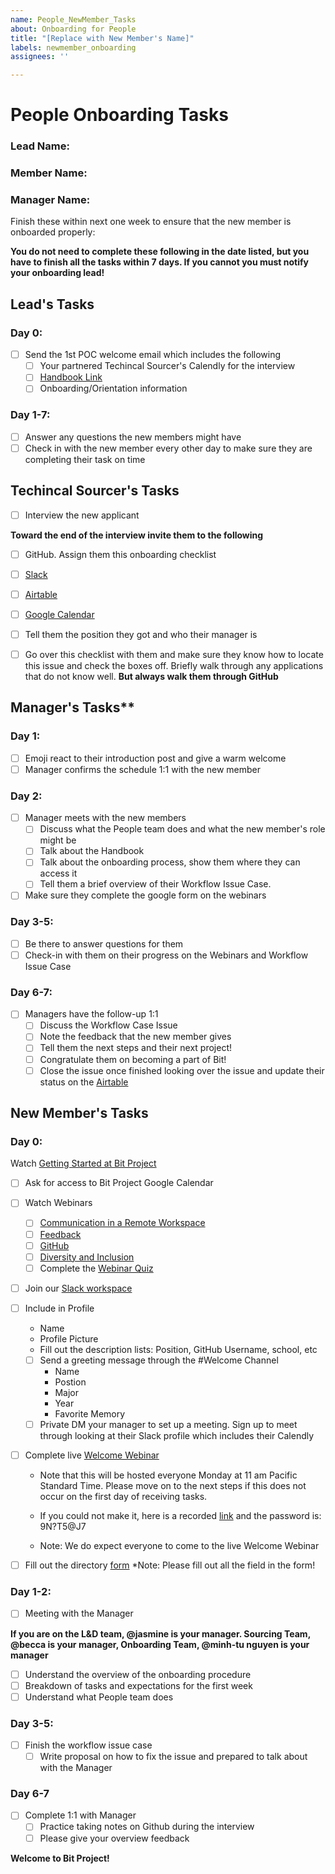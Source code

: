```yaml
---
name: People_NewMember_Tasks
about: Onboarding for People
title: "[Replace with New Member's Name]"
labels: newmember_onboarding
assignees: ''

---
```


# People Onboarding Tasks 

### Lead Name:
### Member Name:
### Manager Name:
Finish these within next one week to ensure that the new member is onboarded properly:

**You do not need to complete these following in the date listed, but you have to finish all the tasks within 7 days. If you cannot you must notify your onboarding lead!** 

## Lead's Tasks

### Day 0:

- [ ] Send the 1st POC welcome email which includes the following 
  - [ ] Your partnered Techincal Sourcer's Calendly for the interview
  - [ ] [Handbook Link](https://about.bitproject.org/) 
  - [ ] Onboarding/Orientation information 
### Day 1-7: 
- [ ] Answer any questions the new members might have
- [ ] Check in with the new member every other day to make sure they are completing their task on time 
 
 ## Techincal Sourcer's Tasks
- [ ] Interview the new applicant


**Toward the end of the interview invite them to the following**
- [ ] GitHub. Assign them this onboarding checklist
- [ ] [Slack](https://join.slack.com/t/bitdarlene/shared_invite/zt-9t88xlbb-DHBCQWOUZfu87P376dEEgQ) 
- [ ] [Airtable](https://airtable.com/invite/l?inviteId=invXpOyNXqokFT7Sq&inviteToken=ebee2d1d51eb059de30fc03f4f55abb50dd3d44f1fda27cac6206b020e4e5da1)
- [ ] [Google Calendar](https://calendar.google.com/calendar?cid=dWNkYXZpcy5lZHVfMGhpZzcwNmdlMWRuZmpsMWVyc3V1YmFyaHNAZ3JvdXAuY2FsZW5kYXIuZ29vZ2xlLmNvbQ)
- [ ] Tell them the position they got and who their manager is
- [ ] Go over this checklist with them and make sure they know how to locate this issue and check the boxes off. Briefly walk through any applications that do not know well. **But always walk them through GitHub**


 ## Manager's Tasks**  

### Day 1: 
- [ ] Emoji react to their introduction post and give a warm welcome
- [ ] Manager confirms the schedule 1:1 with the new member 

### Day 2:

- [ ] Manager meets with the new members 
  - [ ] Discuss what the People team does and what the new member's role might be
  - [ ] Talk about the Handbook 
  - [ ] Talk about the onboarding process, show them where they can access it 
  - [ ] Tell them a brief overview of their Workflow Issue Case.  
- [ ] Make sure they complete the google form on the webinars 

### Day 3-5: 

- [ ] Be there to answer questions for them
- [ ] Check-in with them on their progress on the Webinars and Workflow Issue Case 

### Day 6-7: 

- [ ] Managers have the follow-up 1:1 
  - [ ] Discuss the Workflow Case Issue 
  - [ ] Note the feedback that the new member gives 
  - [ ] Tell them the next steps and their next project!
  - [ ] Congratulate them on becoming a part of Bit!
  - [ ] Close the issue once finished looking over the issue and update their status on the [Airtable](https://airtable.com/tbl3kCGuIhI2J750b/viwpLQBh2oe3nJ7Fb?blocks=hide)

## New Member's Tasks

### Day 0:
Watch [Getting Started at Bit Project](https://youtu.be/-jj090TR3po)
- [ ] Ask for access to Bit Project Google Calendar 
- [ ] Watch Webinars 
  - [ ] [Communication in a Remote Workspace](https://www.youtube.com/watch?v=2f9TkttynIk)
  - [ ] [Feedback](https://youtu.be/UlvYinqLsdo)
  - [ ] [GitHub](https://youtu.be/NNrP1QCF1JE)
  - [ ] [Diversity and Inclusion](https://youtu.be/dIvSjM-1Phw)
  - [ ] Complete the [Webinar Quiz](https://airtable.com/shr31V9xdVRxOffMA)
- [ ] Join our [Slack workspace](https://join.slack.com/t/bitdarlene/shared_invite/zt-9t88xlbb-DHBCQWOUZfu87P376dEEgQ)
- [ ] Include in Profile
    - Name
    - Profile Picture 
    - Fill out the description lists: Position, GitHub Username, school, etc
  - [ ] Send a greeting message through the #Welcome Channel 
    - Name 
    - Postion
    - Major 
    - Year
    - Favorite Memory 
  - [ ] Private DM your manager to set up a meeting. Sign up to meet through looking at their Slack profile which includes their Calendly  
- [ ] Complete live [Welcome Webinar](https://zoom.us/j/4639175564)


  - Note that this will be hosted everyone Monday at 11 am Pacific Standard Time. Please move on to the next steps if this does not occur on the first day of receiving tasks.
  - If you could not make it, here is a recorded [link](https://us02web.zoom.us/rec/share/3JMvcIj952BJboXuzB3OBLAmGK_daaa80CVP_fJcxUxsgT_ZLWk5A3LSnh9LzSSy) and the password is: 9N?T5@J7


  - Note: We do expect everyone to come to the live Welcome Webinar
- [ ] Fill out the directory [form](https://airtable.com/shrFZKfAcYcnunw20)
*Note: Please fill out all the field in the form!

### Day 1-2:

- [ ] Meeting with the Manager 


**If you are on the L&D team, @jasmine is your manager. Sourcing Team, @becca is your manager, Onboarding Team, @minh-tu nguyen is your manager**
  - [ ] Understand the overview of the onboarding procedure 
  - [ ] Breakdown of tasks and expectations for the first week 
  - [ ] Understand what People team does

### Day 3-5:

- [ ] Finish the workflow issue case
  - [ ] Write proposal on how to fix the issue and prepared to talk about with the Manager

### Day 6-7 

- [ ] Complete 1:1 with Manager 
  - [ ] Practice taking notes on Github during the interview 
  - [ ] Please give your overview feedback 
  
 **Welcome to Bit Project!**
